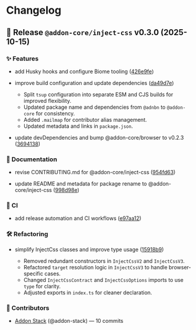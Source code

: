 # Changelog

## 🚀 Release `@addon-core/inject-css` v0.3.0 (2025-10-15)


### ✨ Features

* add Husky hooks and configure Biome tooling ([426e9fe](https://github.com/addon-stack/inject-css/commit/426e9fe4f8e625980ab20a2057fd3943748d736f))


* improve build configuration and update dependencies ([da49d7e](https://github.com/addon-stack/inject-css/commit/da49d7e55c5f692bf1086b7382fff0de7977be5e))

  - Split `tsup` configuration into separate ESM and CJS builds for improved flexibility.
  - Updated package name and dependencies from `@adnbn` to `@addon-core` for consistency.
  - Added `.mailmap` for contributor alias management.
  - Updated metadata and links in `package.json`.

* update devDependencies and bump @addon-core/browser to v0.2.3 ([3694138](https://github.com/addon-stack/inject-css/commit/3694138c2f94d6410d453560a15d638f81e38dc8))




### 📝 Documentation

* revise CONTRIBUTING.md for @addon-core/inject-css ([954fd63](https://github.com/addon-stack/inject-css/commit/954fd63024051faa1d9f8ac0dca2ece74bb513c8))


* update README and metadata for package rename to @addon-core/inject-css ([998d98e](https://github.com/addon-stack/inject-css/commit/998d98e746b9fe0898361e0c9a2cd87704a9b3e2))




### 🤖 CI

* add release automation and CI workflows ([e97aa12](https://github.com/addon-stack/inject-css/commit/e97aa125f59cf9abd530f577f457b3e5216d4431))




### 🛠️ Refactoring

* simplify InjectCss classes and improve type usage ([15918b9](https://github.com/addon-stack/inject-css/commit/15918b969f7167fd13596827b12ecf4a56e42997))

  - Removed redundant constructors in `InjectCssV2` and `InjectCssV3`.
  - Refactored `target` resolution logic in `InjectCssV3` to handle browser-specific cases.
  - Changed `InjectCssContract` and `InjectCssOptions` imports to use `type` for clarity.
  - Adjusted exports in `index.ts` for cleaner declaration.




### 🙌 Contributors

- [Addon Stack](https://github.com/addon-stack) (@addon-stack) — 10 commits
